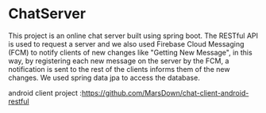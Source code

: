# ChatServer

This project is an online chat server built using spring boot. The RESTful API is used to request a server and we also used Firebase Cloud Messaging (FCM) to notify clients of new changes like "Getting New Message", in this way, by registering each new message on the server by the FCM, a notification is sent to the rest of the clients  informs them of the new changes. We used spring data jpa to access the database.


android client project :https://github.com/MarsDown/chat-client-android-restful


